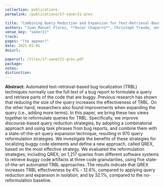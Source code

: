 ```yaml
---
collection: publications
permalink: /publications/17-saner21-qrex

title: "Combining Query Reduction and Expansion for Text-Retrieval-Based Bug Localization"
authors: "Juan Manuel Florez, **Oscar Chaparro**, Christoph Treude, and Andrian Marcus"
venue_key: "saner21"
track: 
pages: "(to appear)"
date: 2021-03-01
doiurl: 

paperurl: /files/17-saner21-qrex.pdf
package: 
notes: 
distinction: 
---
```


**Abstract:** Automated text-retrieval-based bug localization (TRBL) techniques normally use the full text of a bug report to formulate a query and retrieve parts of the code that are buggy. Previous research has shown that reducing the size of the query increases the effectiveness of TRBL. On the other hand, researchers also found improvements when expanding the query (i.e., adding more terms). In this paper, we bring these two views together to reformulate queries for TRBL. Specifically, we improve discourse-based query reduction strategies, by adopting a combinatorial approach and using task phrases from bug reports, and combine them with a state-of-the-art query expansion technique, resulting in 970 query reformulation strategies. We investigate the benefits of these strategies for localizing buggy code elements and define a new approach, called QREX, based on the most effective strategy. We evaluated the reformulation strategies, including QREX, on 1,217 queries from different software systems to retrieve buggy code artifacts at three code granularities, using five state-of-the-art automated TRBL approaches. The results indicate that QREX increases TRBL effectiveness by 4% - 12.6%, compared to applying query reduction and expansion in isolation, and by 32.1%, compared to the no-reformulation baseline.